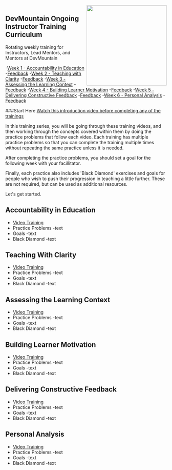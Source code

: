 <img src="https://devmounta.in/img/logowhiteblue.png" width="250" align="right">


## DevMountain Ongoing Instructor Training Curriculum
Rotating weekly training for Instructors, Lead Mentors, and Mentors at DevMountain


-[Week 1 - Accountability in Education](#week1)
  -[Feedback](http://youtube.com)
-[Week 2 - Teaching with Clarity](#week2)
  -[Feedback](http://youtube.com)
-[Week 3 - Assessing the Learning Context](#week3)
  -[Feedback](http://youtube.com)
-[Week 4 - Building Learner Motivation](#week4)
  -[Feedback](http://youtube.com)
-[Week 5 - Delivering Constructive Feedback](#week5)
  -[Feedback](http://youtube.com)
-[Week 6 - Personal Analysis](#week6)
  -[Feedback](http://youtube.com)

###Start Here
[Watch this introduction video before completing any of the trainings](https://youtu.be/mG0H6OWUD3I)

In this training series, you will be going through these training videos, and then working through the concepts covered within them by doing the practice problems that follow each video. Each training has multiple practice problems so that you can complete the training multiple times without repeating the same practice unless it is needed.

After completing the practice problems, you should set a goal for the following week with your facillitator. 

Finally, each practice also includes 'Black Diamond' exercises and goals for people who wish to push their progression in teaching a little further. These are not required, but can be used as additional resources. 

Let's get started. 

## <a name="week1"></a> Accountability in Education
- [Video Training](http://youtube.com)
- Practice Problems
  -text
- Goals
  -text
- Black Diamond
  -text


## <a name="week2"></a> Teaching With Clarity
- [Video Training](http://youtube.com)
- Practice Problems
  -text
- Goals
  -text
- Black Diamond
  -text


## <a name="week3"></a> Assessing the Learning Context
- [Video Training](http://youtube.com)
- Practice Problems
  -text
- Goals
  -text
- Black Diamond
  -text


## <a name="week4"></a> Building Learner Motivation
- [Video Training](http://youtube.com)
- Practice Problems
  -text
- Goals
  -text
- Black Diamond
  -text


## <a name="week5"></a> Delivering Constructive Feedback
- [Video Training](http://youtube.com)
- Practice Problems
  -text
- Goals
  -text
- Black Diamond
  -text


## <a name="week6"></a> Personal Analysis
- [Video Training](http://youtube.com)
- Practice Problems
  -text
- Goals
  -text
- Black Diamond
  -text

